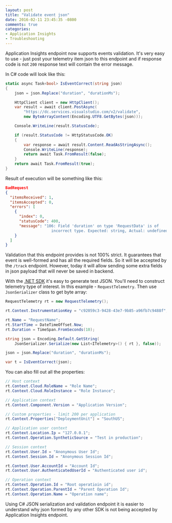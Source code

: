 ```yaml
---
layout: post
title: "Validate event json"
date: 2016-02-11 23:45:35 -0800
comments: true
categories:
- Application Insights
- Troubleshooting 
---
```

Application Insights endpoint now supports events validation. It's very easy to use - just post your telemetry item json to this endpoint and if response code is not `200` response text will contain the error message.

In C# code will look like this:

``` csharp
static async Task<bool> IsEventCorrect(string json)
{
    json = json.Replace("duration", "durationMs");

    HttpClient client = new HttpClient();
    var result = await client.PostAsync(
        "https://dc.services.visualstudio.com/v2/validate", 
        new ByteArrayContent(Encoding.UTF8.GetBytes(json)));

    Console.WriteLine(result.StatusCode);

    if (result.StatusCode != HttpStatusCode.OK)
    {
        var response = await result.Content.ReadAsStringAsync();
        Console.WriteLine(response);
        return await Task.FromResult(false);
    }
    return await Task.FromResult(true);
}
```

Result of execution will be something like this:

``` json
BadRequest
{
  "itemsReceived": 1,
  "itemsAccepted": 0,
  "errors": [
    {
      "index": 0,
      "statusCode": 400,
      "message": "106: Field 'duration' on type 'RequestData' is of 
                    incorrect type. Expected: string, Actual: undefined"
    }
  ]
}
```

Validation that this endpoint provides is not 100% strict. It guarantees that event is well-formed and has all the required fields. So it will be accepted by the `/track` endpoint. However, today it will allow sending some extra fields in json payload that will never be saved in backend.


With the [.NET SDK](https://www.nuget.org/packages/Microsoft.ApplicationInsights/) it's easy to generate test JSON. You'll need to construct telemetry type of interest. In this example - `RequestTelemetry`. Then use `JsonSerializer` class to get byte array: 

``` csharp
RequestTelemetry rt = new RequestTelemetry();

rt.Context.InstrumentationKey = "c92059c3-9428-43e7-9b85-a96fb7c9488f";

rt.Name = "RequestName";
rt.StartTime = DateTimeOffset.Now;
rt.Duration = TimeSpan.FromSeconds(10);

string json = Encoding.Default.GetString(
    JsonSerializer.Serialize(new List<ITelemetry>() { rt }, false));

json = json.Replace("duration", "durationMs");

var t = IsEventCorrect(json);
```



You can also fill out all the properties:

``` csharp
// Host context
rt.Context.Cloud.RoleName = "Role Name";
rt.Context.Cloud.RoleInstance = "Role Instance";

// Application context
rt.Context.Component.Version = "Application Version";

// Custom properties - limit 200 per application
rt.Context.Properties["DeploymentUnit"] = "SouthUS";

// Application user context
rt.Context.Location.Ip = "127.0.0.1";
rt.Context.Operation.SyntheticSource = "Test in production";

// Session context
rt.Context.User.Id = "Anonymous User Id";
rt.Context.Session.Id = "Anonymous Session Id";

rt.Context.User.AccountId = "Account Id";
rt.Context.User.AuthenticatedUserId = "Authenticated user id";

// Operation context
rt.Context.Operation.Id = "Root operatioin id";
rt.Context.Operation.ParentId = "Parent Operation Id";
rt.Context.Operation.Name = "Operation name";
```

Using C# JSON serialization and validation endpoint it is easier to understand why json formed by any other SDK is not being accepted by Application Insights endpoint.   